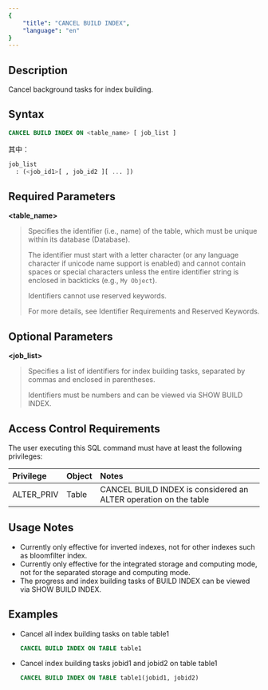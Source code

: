 ```yaml
---
{
    "title": "CANCEL BUILD INDEX",
    "language": "en"
}
---
```


<!--
Licensed to the Apache Software Foundation (ASF) under one
or more contributor license agreements.  See the NOTICE file
distributed with this work for additional information
regarding copyright ownership.  The ASF licenses this file
to you under the Apache License, Version 2.0 (the
"License"); you may not use this file except in compliance
with the License.  You may obtain a copy of the License at

  http://www.apache.org/licenses/LICENSE-2.0

Unless required by applicable law or agreed to in writing,
software distributed under the License is distributed on an
"AS IS" BASIS, WITHOUT WARRANTIES OR CONDITIONS OF ANY
KIND, either express or implied.  See the License for the
specific language governing permissions and limitations
under the License.
-->
## Description

Cancel background tasks for index building.

## Syntax


```sql
CANCEL BUILD INDEX ON <table_name> [ job_list ]
```

其中：

```sql
job_list
  : (<job_id1>[ , job_id2 ][ ... ])
```
## Required Parameters

**<table_name>**

> Specifies the identifier (i.e., name) of the table, which must be unique within its database (Database).
>
> The identifier must start with a letter character (or any language character if unicode name support is enabled) and cannot contain spaces or special characters unless the entire identifier string is enclosed in backticks (e.g., `My Object`).
>
> Identifiers cannot use reserved keywords.
>
> For more details, see Identifier Requirements and Reserved Keywords.

## Optional Parameters

**<job_list>**

> Specifies a list of identifiers for index building tasks, separated by commas and enclosed in parentheses.
>
> Identifiers must be numbers and can be viewed via SHOW BUILD INDEX.

## Access Control Requirements

The user executing this SQL command must have at least the following privileges:

| Privilege  | Object | Notes                                                        |
| :--------- | :----- | :----------------------------------------------------------- |
| ALTER_PRIV | Table  | CANCEL BUILD INDEX is considered an ALTER operation on the table |

## Usage Notes

- Currently only effective for inverted indexes, not for other indexes such as bloomfilter index.
- Currently only effective for the integrated storage and computing mode, not for the separated storage and computing mode.
- The progress and index building tasks of BUILD INDEX can be viewed via SHOW BUILD INDEX.

## Examples

- Cancel all index building tasks on table table1

  ```sql
  CANCEL BUILD INDEX ON TABLE table1
  ```

- Cancel index building tasks jobid1 and jobid2 on table table1

  ```sql
  CANCEL BUILD INDEX ON TABLE table1(jobid1, jobid2)
  ```